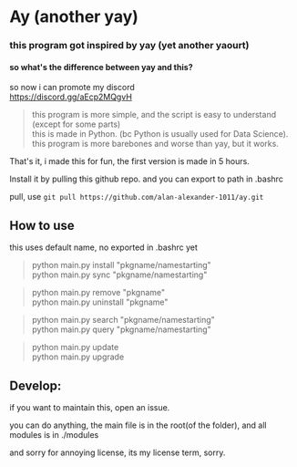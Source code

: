 # Ay (another yay)
### this program got inspired by yay (yet another yaourt)
#### so what's the difference between yay and this?

so now i can promote my discord\
https://discord.gg/aEcp2MQgvH

>this program is more simple, and the script is easy to understand (except for some parts)\
>this is made in Python. (bc Python is usually used for Data Science).\
>this program is more barebones and worse than yay, but it works.

That's it, i made this for fun, the first version is made in 5 hours.

Install it by pulling this github repo. and you can export to path in .bashrc

pull, use `git pull https://github.com/alan-alexander-1011/ay.git`

## How to use

this uses default name, no exported in .bashrc yet

>python main.py install "pkgname/namestarting"\
>python main.py sync "pkgname/namestarting"

>python main.py remove "pkgname"\
>python main.py uninstall "pkgname"

>python main.py search "pkgname/namestarting"\
>python main.py query "pkgname/namestarting"

>python main.py update \
>python main.py upgrade

## Develop:
if you want to maintain this, open an issue.

you can do anything, the main file is in the root(of the folder), and all modules is in ./modules

and sorry for annoying license, its my license term, sorry.
